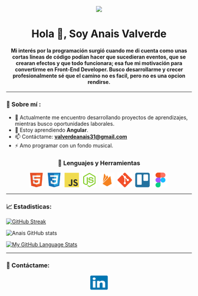 <div id="header" align="center">
  <img src="https://media.giphy.com/media/4rZA5D22301iMgrUNd/giphy.gif" width="500"/>
  <h1 align="center">Hola 👋, Soy Anais Valverde
  </h1>
  <h4 align="center"> Mi interés por la programación surgió cuando me di cuenta como unas cortas lineas de código podían hacer que sucedieran eventos, que se crearan efectos y que todo funcionara; esa fue mi motivación para convertirme en Front-End Developer. 
  Busco desarrollarme y crecer profesionalmente sé que el camino no es facil, pero no es una opcion rendirse.
  </h4>
</div>

---

### 👩 Sobre mí :

- 🔭 Actualmente me encuentro desarrollando proyectos de aprendizajes, mientras busco oportunidades laborales.
- 🌱 Estoy aprendiendo **Angular**.
- 📫 Contáctame: **valverdeanais31@gmail.com**
- ⚡ Amo programar con un fondo musical.

<div align="center">
  <h3>🔨 Lenguajes y Herramientas</h3>
  <div>
    <img src="https://github.com/devicons/devicon/blob/master/icons/html5/html5-original.svg" title="HTML5" alt="HTML" width="40" height="40"/>&nbsp;
    <img src="https://github.com/devicons/devicon/blob/master/icons/css3/css3-original.svg" title="CSS3" alt="CSS" width="40" height="40"/>&nbsp;
    <img src="https://github.com/devicons/devicon/blob/master/icons/javascript/javascript-original.svg" title="JavaScript" alt="Javascript" width="40" height="40"/>&nbsp;
    <img src="https://github.com/devicons/devicon/blob/master/icons/nodejs/nodejs-original.svg" title="Node Js" alt="Node.js" width="40" height="40"/>&nbsp;
    <img src="https://github.com/devicons/devicon/blob/master/icons/firebase/firebase-plain.svg" title="Firebase" alt="Firebase" width="40" height="40"/>&nbsp;
    <img src="https://github.com/devicons/devicon/blob/master/icons/git/git-original.svg" title="Git" alt="Git" width="40" height="40"/>&nbsp;
        <img src="https://github.com/devicons/devicon/blob/master/icons/trello/trello-plain.svg" title="Trello" alt="Trello" width="40" height="40" />&nbsp
    <img src="https://github.com/devicons/devicon/blob/master/icons/figma/figma-original.svg" title="Figma" alt="Figma" width="40" height="40"/>&nbsp;
  </div>
</div>

---

### 📈 Estadisticas: 
[![GitHub Streak](http://github-readme-streak-stats.herokuapp.com?user=AnaisVApolinario&theme=prussian&border_radius=4.1&locale=es&date_format=j%20M%5B%20Y%5D)](https://git.io/streak-stats)

![Anais GitHub stats](https://github-readme-stats.vercel.app/api?username=AnaisVApolinario&show_icons=true&theme=cobalt)

[![My GitHub Language Stats](https://github-readme-stats.vercel.app/api/top-langs/?username=AnaisVApolinario&langs_count=5&theme=react)]()


---

### 📒 Contáctame: 

<p align="center">
<a href="https://www.linkedin.com/in/anais-valverde-06aa27248/" target="blank">
  <img align="center" src="https://github.com/devicons/devicon/blob/master/icons/linkedin/linkedin-original.svg" alt="AnaisValverde" height="40" width="50" />
</a>  
</p>
